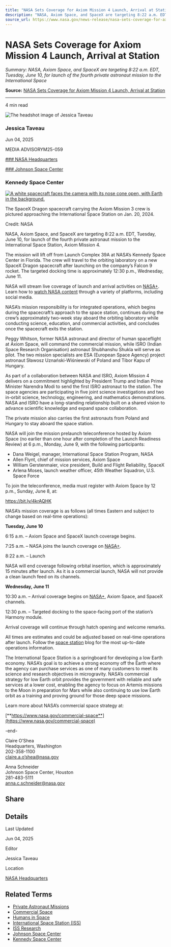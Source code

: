 ```yaml
---
title: "NASA Sets Coverage for Axiom Mission 4 Launch, Arrival at Station"
description: "NASA, Axiom Space, and SpaceX are targeting 8:22 a.m. EDT, Tuesday, June 10, for launch of the fourth private astronaut mission to the International Space"
source_url: https://www.nasa.gov/news-release/nasa-sets-coverage-for-axiom-mission-4-launch-arrival-at-station/
---
```


# NASA Sets Coverage for Axiom Mission 4 Launch, Arrival at Station

*Summary: NASA, Axiom Space, and SpaceX are targeting 8:22 a.m. EDT, Tuesday, June 10, for launch of the fourth private astronaut mission to the International Space*

**Source:** [NASA Sets Coverage for Axiom Mission 4 Launch, Arrival at Station](https://www.nasa.gov/news-release/nasa-sets-coverage-for-axiom-mission-4-launch-arrival-at-station/)

---

4 min read

![The headshot image of Jessica Taveau](https://secure.gravatar.com/avatar/e7cb47608b3ad8baa3af5c64d7ba6065?s=300&d=blank&r=g)

### Jessica Taveau

Jun 04, 2025

MEDIA ADVISORYM25-059

[### NASA Headquarters](https://www.nasa.gov/nasa-headquarters/)

[### Johnson Space Center](/johnson/)

### Kennedy Space Center

[![A white spacecraft faces the camera with its nose cone open, with Earth in the background.](https://www.nasa.gov/wp-content/uploads/2025/06/53479985837-e929862b5b-k.jpg?w=2048)](https://www.nasa.gov/wp-content/uploads/2025/06/53479985837-e929862b5b-k.jpg)

The SpaceX Dragon spacecraft carrying the Axiom Mission 3 crew is pictured approaching the International Space Station on Jan. 20, 2024.

Credit: NASA

NASA, Axiom Space, and SpaceX are targeting 8:22 a.m. EDT, Tuesday, June 10, for launch of the fourth private astronaut mission to the International Space Station, Axiom Mission 4.

The mission will lift off from Launch Complex 39A at NASA’s Kennedy Space Center in Florida. The crew will travel to the orbiting laboratory on a new SpaceX Dragon spacecraft after launching on the company’s Falcon 9 rocket. The targeted docking time is approximately 12:30 p.m., Wednesday, June 11.

NASA will stream live coverage of launch and arrival activities on [NASA+](https://www.nasa.gov/live/). Learn how to [watch NASA content](https://www.nasa.gov/ways-to-watch) through a variety of platforms, including social media.

NASA’s mission responsibility is for integrated operations, which begins during the spacecraft’s approach to the space station, continues during the crew’s approximately two-week stay aboard the orbiting laboratory while conducting science, education, and commercial activities, and concludes once the spacecraft exits the station.

Peggy Whitson, former NASA astronaut and director of human spaceflight at Axiom Space, will command the commercial mission, while ISRO (Indian Space Research Organisation) astronaut Shubhanshu Shukla will serve as pilot. The two mission specialists are ESA (European Space Agency) project astronaut Sławosz Uznański-Wiśniewski of Poland and Tibor Kapu of Hungary.

As part of a collaboration between NASA and ISRO, Axiom Mission 4 delivers on a commitment highlighted by President Trump and Indian Prime Minister Narendra Modi to send the first ISRO astronaut to the station. The space agencies are participating in five joint science investigations and two in-orbit science, technology, engineering, and mathematics demonstrations. NASA and ISRO have a long-standing relationship built on a shared vision to advance scientific knowledge and expand space collaboration.

The private mission also carries the first astronauts from Poland and Hungary to stay aboard the space station.

NASA will join the mission prelaunch teleconference hosted by Axiom Space (no earlier than one hour after completion of the Launch Readiness Review) at 6 p.m., Monday, June 9, with the following participants:

- Dana Weigel, manager, International Space Station Program, NASA
- Allen Flynt, chief of mission services, Axiom Space
- William Gerstenmaier, vice president, Build and Flight Reliability, SpaceX
- Arlena Moses, launch weather officer, 45th Weather Squadron, U.S. Space Force

To join the teleconference, media must register with Axiom Space by 12 p.m., Sunday, June 8, at:

<https://bit.ly/4krAQHK>

NASA’s mission coverage is as follows (all times Eastern and subject to change based on real-time operations):

**Tuesday, June 10**

6:15 a.m. – Axiom Space and SpaceX launch coverage begins.

7:25 a.m. – NASA joins the launch coverage on [NASA+](https://plus.nasa.gov/scheduled-video/axiom-mission-4-launches-to-the-international-space-station/).

8:22 a.m. – Launch

NASA will end coverage following orbital insertion, which is approximately 15 minutes after launch. As it is a commercial launch, NASA will not provide a clean launch feed on its channels.

**Wednesday, June 11**

10:30 a.m. – Arrival coverage begins on [NASA+](https://plus.nasa.gov/scheduled-video/axiom-mission-4-arrival-and-welcome-remarks/), Axiom Space, and SpaceX channels.

12:30 p.m. – Targeted docking to the space-facing port of the station’s Harmony module.

Arrival coverage will continue through hatch opening and welcome remarks.

All times are estimates and could be adjusted based on real-time operations after launch. Follow the [space station](https://blogs.nasa.gov/spacestation/) blog for the most up-to-date operations information.

The International Space Station is a springboard for developing a low Earth economy. NASA’s goal is to achieve a strong economy off the Earth where the agency can purchase services as one of many customers to meet its science and research objectives in microgravity. NASA’s commercial strategy for low Earth orbit provides the government with reliable and safe services at a lower cost, enabling the agency to focus on Artemis missions to the Moon in preparation for Mars while also continuing to use low Earth orbit as a training and proving ground for those deep space missions.

Learn more about NASA’s commercial space strategy at:

[**https://www.nasa.gov/commercial-space**](https://www.nasa.gov/commercial-space)

-end-

Claire O’Shea  
Headquarters, Washington  
202-358-1100  
[claire.a.o’shea@nasa.gov](mailto:claire.a.o’shea@nasa.gov)

Anna Schneider  
Johnson Space Center, Houston  
281-483-5111  
[anna.c.schneider@nasa.gov](mailto:anna.c.schneider@nasa.gov)

## Share

## Details

Last Updated

Jun 04, 2025

Editor

Jessica Taveau

Location

[NASA Headquarters](https://www.nasa.gov/nasa-headquarters/)

## Related Terms

- [Private Astronaut Missions](https://www.nasa.gov/humans-in-space/commercial-space/private-astronaut-missions/)
- [Commercial Space](https://www.nasa.gov/humans-in-space/commercial-space/)
- [Humans in Space](https://www.nasa.gov/humans-in-space/)
- [International Space Station (ISS)](https://www.nasa.gov/international-space-station/)
- [ISS Research](https://www.nasa.gov/international-space-station/space-station-research-and-technology/)
- [Johnson Space Center](https://www.nasa.gov/johnson/)
- [Kennedy Space Center](https://www.nasa.gov/kennedy-space-center/)